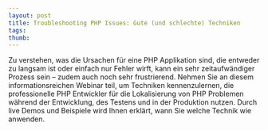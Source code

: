 ```yaml
---
layout: post
title: Troubleshooting PHP Issues: Gute (und schlechte) Techniken
tags: 
thumb: 
---
```

Zu verstehen, was die Ursachen für eine PHP Applikation sind, die entweder zu langsam ist oder einfach nur Fehler wirft, kann ein sehr zeitaufwändiger Prozess sein – zudem auch noch sehr frustrierend. Nehmen Sie an diesem informationsreichen Webinar teil, um Techniken kennenzulernen, die professionelle PHP Entwickler für die Lokalisierung von PHP Problemen während der Entwicklung, des Testens und in der Produktion nutzen. Durch live Demos und Beispiele wird Ihnen erklärt, wann Sie welche Technik wie anwenden.
